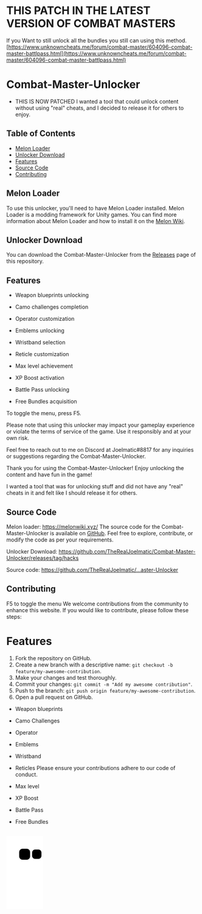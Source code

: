 # THIS PATCH IN THE LATEST VERSION OF COMBAT MASTERS
If you Want to still unlock all the bundles you still can using this method.
[https://www.unknowncheats.me/forum/combat-master/604096-combat-master-battlpass.html](https://www.unknowncheats.me/forum/combat-master/604096-combat-master-battlpass.html)
# Combat-Master-Unlocker

- THIS IS NOW PATCHED
I wanted a tool that could unlock content without using "real" cheats, and I decided to release it for others to enjoy.

## Table of Contents

- [Melon Loader](#melon-loader)
- [Unlocker Download](#unlocker-download)
- [Features](#features)
- [Source Code](#source-code)
- [Contributing](#Contributing)

## Melon Loader

To use this unlocker, you'll need to have Melon Loader installed. Melon Loader is a modding framework for Unity games. You can find more information about Melon Loader and how to install it on the [Melon Wiki](https://melonwiki.xyz/).

## Unlocker Download

You can download the Combat-Master-Unlocker from the [Releases](https://github.com/TheRealJoelmatic/Combat-Master-Unlocker/releases/tag/hacks) page of this repository.

## Features

- Weapon blueprints unlocking
- Camo challenges completion
- Operator customization
- Emblems unlocking
- Wristband selection
- Reticle customization

- Max level achievement
- XP Boost activation
- Battle Pass unlocking
- Free Bundles acquisition

To toggle the menu, press F5.

Please note that using this unlocker may impact your gameplay experience or violate the terms of service of the game. Use it responsibly and at your own risk.

Feel free to reach out to me on Discord at Joelmatic#8817 for any inquiries or suggestions regarding the Combat-Master-Unlocker.

Thank you for using the Combat-Master-Unlocker! Enjoy unlocking the content and have fun in the game!

I wanted a tool that was for unlocking stuff and did not have any "real" cheats in it and felt like I should release it for others.
## Source Code

Melon loader: https://melonwiki.xyz/
The source code for the Combat-Master-Unlocker is available on [GitHub](https://github.com/TheRealJoelmatic/Combat-Master-Unlocker). Feel free to explore, contribute, or modify the code as per your requirements.

Unlocker Download: https://github.com/TheRealJoelmatic/Combat-Master-Unlocker/releases/tag/hacks

Source code: https://github.com/TheRealJoelmatic/...aster-Unlocker
## Contributing

F5 to toggle the menu
We welcome contributions from the community to enhance this website. If you would like to contribute, please follow these steps:

# Features
1. Fork the repository on GitHub.
2. Create a new branch with a descriptive name: `git checkout -b feature/my-awesome-contribution`.
3. Make your changes and test thoroughly.
4. Commit your changes: `git commit -m "Add my awesome contribution"`.
5. Push to the branch: `git push origin feature/my-awesome-contribution`.
6. Open a pull request on GitHub.

- Weapon blueprints
- Camo Challenges
- Operator
- Emblems
- Wristband
- Reticles
Please ensure your contributions adhere to our code of conduct.

- Max level
- XP Boost
- Battle Pass
- Free Bundles
##

![Snake animation](https://github.com/madushadhanushka/github-readme/blob/output/github-contribution-snake.svg)
